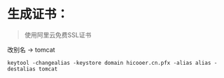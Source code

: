 # 生成证书：

> 使用阿里云免费SSL证书

改别名 -> tomcat
````shell script
keytool -changealias -keystore domain hicooer.cn.pfx -alias alias -destalias tomcat
````